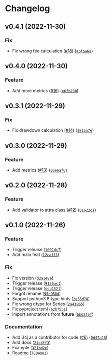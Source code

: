 # Changelog

<!--next-version-placeholder-->

## v0.4.1 (2022-11-30)
### Fix
* Fix wrong fee calculation ([#18](https://github.com/34j/backtrade/issues/18)) ([`abfaa6a`](https://github.com/34j/backtrade/commit/abfaa6a4443f3373cd69aed18ebf3eac9ef701af))

## v0.4.0 (2022-11-30)
### Feature
* Add more metrics ([#16](https://github.com/34j/backtrade/issues/16)) ([`e6fb20b`](https://github.com/34j/backtrade/commit/e6fb20b9d7539fb2e78e382ee8aed758ee30e704))

## v0.3.1 (2022-11-29)
### Fix
* Fix drawdown calculation ([#14](https://github.com/34j/backtrade/issues/14)) ([`181aa7e`](https://github.com/34j/backtrade/commit/181aa7e9b90eb0bc1af29ca3fdddd9ea91367d2c))

## v0.3.0 (2022-11-29)
### Feature
* Add metrics ([#13](https://github.com/34j/backtrade/issues/13)) ([`05e6af6`](https://github.com/34j/backtrade/commit/05e6af6ded42f0f60fd22a38401200e715fbdc3d))

## v0.2.0 (2022-11-28)
### Feature
* Add validator to attrs class ([#12](https://github.com/34j/backtrade/issues/12)) ([`01622c1`](https://github.com/34j/backtrade/commit/01622c1e196017b208da015e19f5ad95d5984e9d))

## v0.1.0 (2022-11-26)
### Feature
* Trigger release ([`1001dc7`](https://github.com/34j/backtrade/commit/1001dc7b1eb5eb4d5d4f1a646b15835b596f9270))
* Add main feat ([`12caff1`](https://github.com/34j/backtrade/commit/12caff13ec5a3a9bd7a1d67d6adf7e46e8248afb))

### Fix
* Fix version ([`d2a1e8a`](https://github.com/34j/backtrade/commit/d2a1e8a1a3aae76310c4a221666345328a374247))
* Trigger release ([`9155ac1`](https://github.com/34j/backtrade/commit/9155ac156b7cbaaf893a0de2c7f5eb18c7198222))
* Trigger release ([`cdb1521`](https://github.com/34j/backtrade/commit/cdb152109d1a1f078e77deac897940b6d14755fc))
* Forgot rename ([`95e958d`](https://github.com/34j/backtrade/commit/95e958debf588019427f73bd8d11e8cf9d59d087))
* Support python3.8 type hints ([`2e35d78`](https://github.com/34j/backtrade/commit/2e35d789cd03b431e3f4d72774ed171300d11974))
* Fix wrong dtype for Series ([`2a41965`](https://github.com/34j/backtrade/commit/2a41965172910e0bebbda39081b24c0731910695))
* Fix pyproject.toml ([`a2b7551`](https://github.com/34j/backtrade/commit/a2b755141681ad2070164b9308aee831ca274af8))
* Import annotations from __future__ ([`bb62f6f`](https://github.com/34j/backtrade/commit/bb62f6f171a43031bfee13f5dcd71843b1717c8c))

### Documentation
* Add 34j as a contributor for code ([#6](https://github.com/34j/backtrade/issues/6)) ([`0d47a26`](https://github.com/34j/backtrade/commit/0d47a26e6d00e6d448978ad7e1fae0faa1768d4c))
* Add docs ([`21cdff3`](https://github.com/34j/backtrade/commit/21cdff36049d131d09aa48d83d2698ec55454844))
* Example ([`321bd2e`](https://github.com/34j/backtrade/commit/321bd2e1bb1d73c9abd4393cfe159e2fdf165960))
* Readme ([`7884901`](https://github.com/34j/backtrade/commit/7884901ed26cd4ffd4319620ce0ce9a71a85ab50))
